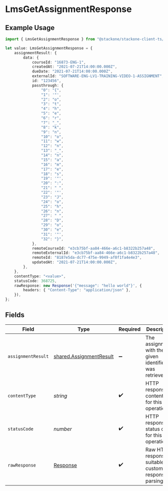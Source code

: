 # LmsGetAssignmentResponse

## Example Usage

```typescript
import { LmsGetAssignmentResponse } from "@stackone/stackone-client-ts/sdk/models/operations";

let value: LmsGetAssignmentResponse = {
    assignmentResult: {
        data: {
            courseId: "16873-ENG-1",
            createdAt: "2021-07-21T14:00:00.000Z",
            dueDate: "2021-07-21T14:00:00.000Z",
            externalId: "SOFTWARE-ENG-LV1-TRAINING-VIDEO-1-ASSIGNMENT",
            id: "123456",
            passthrough: {
                "0": "{",
                "1": '"',
                "2": "o",
                "3": "t",
                "4": "h",
                "5": "e",
                "6": "r",
                "7": "_",
                "8": "k",
                "9": "n",
                "10": "o",
                "11": "w",
                "12": "n",
                "13": "_",
                "14": "n",
                "15": "a",
                "16": "m",
                "17": "e",
                "18": "s",
                "19": '"',
                "20": ":",
                "21": " ",
                "22": '"',
                "23": "J",
                "24": "o",
                "25": "h",
                "26": "n",
                "27": " ",
                "28": "D",
                "29": "o",
                "30": "e",
                "31": '"',
                "32": "}",
            },
            remoteCourseId: "e3cb75bf-aa84-466e-a6c1-b8322b257a48",
            remoteExternalId: "e3cb75bf-aa84-466e-a6c1-b8322b257a48",
            remoteId: "8187e5da-dc77-475e-9949-af0f1fa4e4e3",
            updatedAt: "2021-07-21T14:00:00.000Z",
        },
    },
    contentType: "<value>",
    statusCode: 368725,
    rawResponse: new Response('{"message": "hello world"}', {
        headers: { "Content-Type": "application/json" },
    }),
};
```

## Fields

| Field                                                                     | Type                                                                      | Required                                                                  | Description                                                               |
| ------------------------------------------------------------------------- | ------------------------------------------------------------------------- | ------------------------------------------------------------------------- | ------------------------------------------------------------------------- |
| `assignmentResult`                                                        | [shared.AssignmentResult](../../../sdk/models/shared/assignmentresult.md) | :heavy_minus_sign:                                                        | The assignments with the given identifier was retrieved.                  |
| `contentType`                                                             | *string*                                                                  | :heavy_check_mark:                                                        | HTTP response content type for this operation                             |
| `statusCode`                                                              | *number*                                                                  | :heavy_check_mark:                                                        | HTTP response status code for this operation                              |
| `rawResponse`                                                             | [Response](https://developer.mozilla.org/en-US/docs/Web/API/Response)     | :heavy_check_mark:                                                        | Raw HTTP response; suitable for custom response parsing                   |